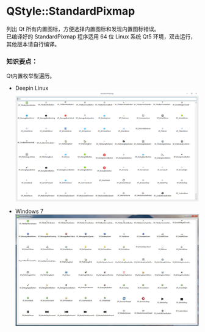 # QStyle::StandardPixmap
列出 Qt 所有内置图标，方便选择内置图标和发现内置图标错误。  
已编译好的 StandardPixmap 程序适用 64 位 Linux 系统 Qt5 环境，双击运行，其他版本请自行编译。  

### 知识要点：
Qt内置枚举型遍历。  

* Deepin Linux
![alt](preview.png)  

* Windows 7
![alt](preview_win7.jpg)  